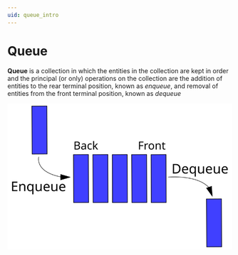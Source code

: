 ```yaml
---
uid: queue_intro
---
```


# Queue

**Queue** is a collection in which the entities in the collection are kept in order and the principal (or only) operations on the collection are the addition of entities to the rear terminal position, known as _enqueue_, and removal of entities from the front terminal position, known as _dequeue_

![Queue](../images/Data_Queue.svg)